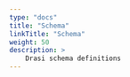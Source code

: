 ```yaml
---
type: "docs"
title: "Schema"
linkTitle: "Schema"
weight: 50
description: >
    Drasi schema definitions
---
```

